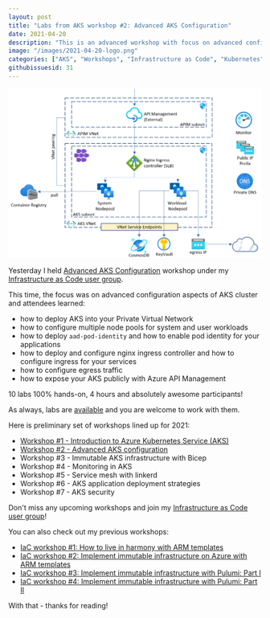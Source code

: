```yaml
---
layout: post
title: "Labs from AKS workshop #2: Advanced AKS Configuration"
date: 2021-04-20
description: "This is an advanced workshop with focus on advanced configuration aspects of Azure Kubernetes Service (AKS) cluster."
image: "/images/2021-04-20-logo.png"
categories: ["AKS", "Workshops", "Infrastructure as Code", "Kubernetes", "NGINX", "API Management"]
githubissuesid: 31
---
```


![logo](/images/2021-04-20-logo.png)

Yesterday I held [Advanced AKS Configuration](https://www.meetup.com/Infrastructure-As-Code-User-Group-Oslo/events/277127499/) workshop under my [Infrastructure as Code user group](https://www.meetup.com/Infrastructure-As-Code-User-Group-Oslo).

This time, the focus was on advanced configuration aspects of AKS cluster and attendees learned:

* how to deploy AKS into your Private Virtual Network
* how to configure multiple node pools for system and user workloads
* how to deploy `aad-pod-identity` and how to enable pod identity for your applications
* how to deploy and configure nginx ingress controller and how to configure ingress for your services
* how to configure egress traffic
* how to expose your AKS publicly with Azure API Management

10 labs 100% hands-on, 4 hours and absolutely awesome participants!

As always, labs are [available](https://github.com/evgenyb/aks-workshops/tree/main/02-aks-advanced-configuration) and you are welcome to work with them.

Here is preliminary set of workshops lined up for 2021:

* [Workshop #1 - Introduction to Azure Kubernetes Service (AKS)](https://borzenin.com/azure-kubernetes-service-aks-workshop-1-labs/)
* [Workshop #2 - Advanced AKS configuration](https://borzenin.com/azure-kubernetes-service-aks-workshop-2-labs/)
* Workshop #3 - Immutable AKS infrastructure with Bicep
* Workshop #4 - Monitoring in AKS
* Workshop #5 - Service mesh with linkerd
* Workshop #6 - AKS application deployment strategies
* Workshop #7 - AKS security

Don't miss any upcoming workshops and join my [Infrastructure as Code user group](https://www.meetup.com/Infrastructure-As-Code-User-Group-Oslo)!

You can also check out my previous workshops:

* [IaC workshop #1: How to live in harmony with ARM templates](https://borzenin.com/iac-ws1-labs/)
* [IaC workshop #2: Implement immutable infrastructure on Azure with ARM templates](https://borzenin.com/iac-ws2-labs/)
* [IaC workshop #3: Implement immutable infrastructure with Pulumi: Part I](https://borzenin.com/iac-ws3-labs/)
* [IaC workshop #4: Implement immutable infrastructure with Pulumi: Part II](https://borzenin.com/iac-ws4-labs/)


With that - thanks for reading!
